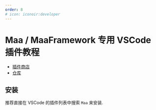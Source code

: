 ```yaml
---
order: 8
# icon: iconoir:developer
---
```


# Maa / MaaFramework 专用 VSCode 插件教程

* [插件商店](https://marketplace.visualstudio.com/items?itemName=nekosu.maa-support)
* [仓库](https://github.com/neko-para/maa-support-extension)

## 安装

推荐直接在 VSCode 的插件列表中搜索 `Maa` 来安装.
